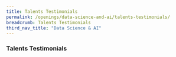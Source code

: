 ```yaml
---
title: Talents Testimonials
permalink: /openings/data-science-and-ai/talents-testimonials/
breadcrumb: Talents Testimonials
third_nav_title: "Data Science & AI"
---
```


### **Talents Testimonials**
